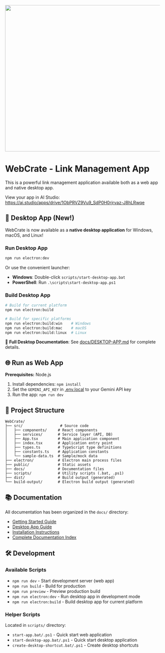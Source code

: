 <div align="center">
<img width="1200" height="475" alt="GHBanner" src="https://github.com/user-attachments/assets/0aa67016-6eaf-458a-adb2-6e31a0763ed6" />
</div>

# WebCrate - Link Management App

This is a powerful link management application available both as a web app and native desktop app.

View your app in AI Studio: https://ai.studio/apps/drive/1ObPRVZ9Vu9_SdP0H0rjrvaz-J8hLRwqe

## 🚀 Desktop App (New!)

WebCrate is now available as a **native desktop application** for Windows, macOS, and Linux!

### Run Desktop App

```bash
npm run electron:dev
```

Or use the convenient launcher:

- **Windows**: Double-click `scripts/start-desktop-app.bat`
- **PowerShell**: Run `.\scripts\start-desktop-app.ps1`

### Build Desktop App

```bash
# Build for current platform
npm run electron:build

# Build for specific platforms
npm run electron:build:win    # Windows
npm run electron:build:mac    # macOS
npm run electron:build:linux  # Linux
```

📖 **Full Desktop Documentation**: See [docs/DESKTOP-APP.md](docs/DESKTOP-APP.md) for complete details.

## 🌐 Run as Web App

**Prerequisites:** Node.js

1. Install dependencies:
   `npm install`
2. Set the `GEMINI_API_KEY` in [.env.local](.env.local) to your Gemini API key
3. Run the app:
   `npm run dev`

## 📁 Project Structure

```
WebCrate/
├── src/                 # Source code
│   ├── components/     # React components
│   ├── services/       # Service layer (API, DB)
│   ├── App.tsx         # Main application component
│   ├── index.tsx       # Application entry point
│   ├── types.ts        # TypeScript type definitions
│   ├── constants.ts    # Application constants
│   └── sample-data.ts  # Sample/mock data
├── electron/           # Electron main process files
├── public/             # Static assets
├── docs/               # Documentation files
├── scripts/            # Utility scripts (.bat, .ps1)
├── dist/               # Build output (generated)
└── build-output/       # Electron build output (generated)
```

## 📚 Documentation

All documentation has been organized in the `docs/` directory:

- [Getting Started Guide](docs/START-HERE.md)
- [Desktop App Guide](docs/DESKTOP-APP.md)
- [Installation Instructions](docs/INSTALLATION.md)
- [Complete Documentation Index](docs/README.md)

## 🛠️ Development

### Available Scripts

- `npm run dev` - Start development server (web app)
- `npm run build` - Build for production
- `npm run preview` - Preview production build
- `npm run electron:dev` - Run desktop app in development mode
- `npm run electron:build` - Build desktop app for current platform

### Helper Scripts

Located in `scripts/` directory:

- `start-app.bat/.ps1` - Quick start web application
- `start-desktop-app.bat/.ps1` - Quick start desktop application
- `create-desktop-shortcut.bat/.ps1` - Create desktop shortcuts
